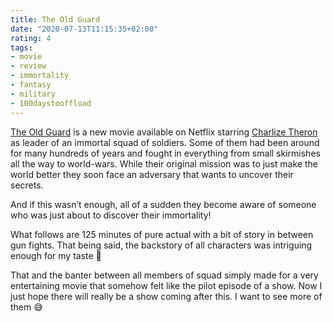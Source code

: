 ```yaml
---
title: The Old Guard
date: "2020-07-13T11:15:35+02:00"
rating: 4
tags:
- movie
- review
- immortality
- fantasy
- military
- 100daystooffload
---
```


[The Old Guard](https://en.wikipedia.org/wiki/The_Old_Guard_(2020_film)) is a new movie available on Netflix starring [Charlize Theron](https://en.wikipedia.org/wiki/Charlize_Theron) as leader of an immortal squad of soldiers. Some of them had been around for many hundreds of years and fought in everything from small skirmishes all the way to world-wars. While their original mission was to just make the world better they soon face an adversary that wants to uncover their secrets. 

And if this wasn’t enough, all of a sudden they become aware of someone who was just about to discover their immortality!

What follows are 125 minutes of pure actual with a bit of story in between gun fights. That being said, the backstory of all characters was intriguing enough for my taste 🙂

That and the banter between all members of squad simply made for a very entertaining movie that somehow felt like the pilot episode of a show. Now I just hope there will really be a show coming after this. I want to see more of them 😅 
